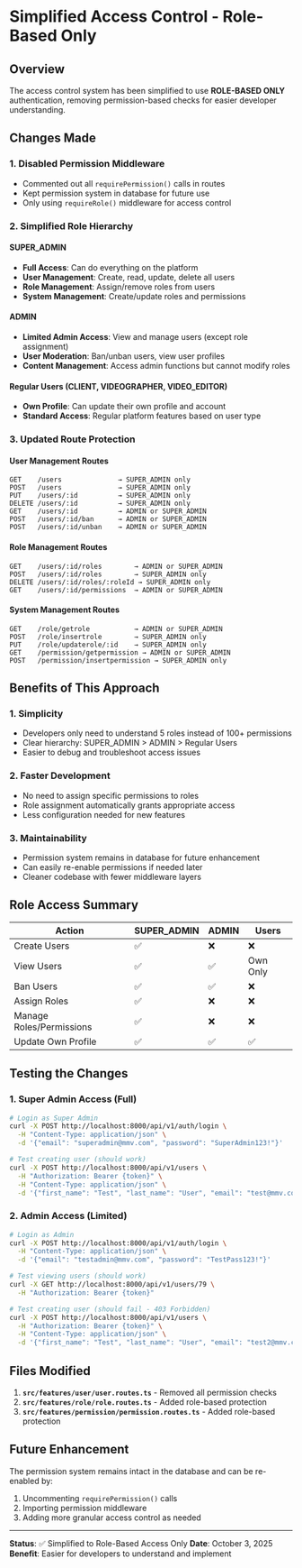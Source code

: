# Simplified Access Control - Role-Based Only

## Overview
The access control system has been simplified to use **ROLE-BASED ONLY** authentication, removing permission-based checks for easier developer understanding.

## Changes Made

### 1. Disabled Permission Middleware
- Commented out all `requirePermission()` calls in routes
- Kept permission system in database for future use
- Only using `requireRole()` middleware for access control

### 2. Simplified Role Hierarchy

#### SUPER_ADMIN
- **Full Access**: Can do everything on the platform
- **User Management**: Create, read, update, delete all users
- **Role Management**: Assign/remove roles from users  
- **System Management**: Create/update roles and permissions

#### ADMIN
- **Limited Admin Access**: View and manage users (except role assignment)
- **User Moderation**: Ban/unban users, view user profiles
- **Content Management**: Access admin functions but cannot modify roles

#### Regular Users (CLIENT, VIDEOGRAPHER, VIDEO_EDITOR)
- **Own Profile**: Can update their own profile and account
- **Standard Access**: Regular platform features based on user type

### 3. Updated Route Protection

#### User Management Routes
```
GET    /users              → SUPER_ADMIN only
POST   /users              → SUPER_ADMIN only  
PUT    /users/:id          → SUPER_ADMIN only
DELETE /users/:id          → SUPER_ADMIN only
GET    /users/:id          → ADMIN or SUPER_ADMIN
POST   /users/:id/ban      → ADMIN or SUPER_ADMIN
POST   /users/:id/unban    → ADMIN or SUPER_ADMIN
```

#### Role Management Routes
```
GET    /users/:id/roles        → ADMIN or SUPER_ADMIN
POST   /users/:id/roles        → SUPER_ADMIN only
DELETE /users/:id/roles/:roleId → SUPER_ADMIN only
GET    /users/:id/permissions  → ADMIN or SUPER_ADMIN
```

#### System Management Routes
```
GET    /role/getrole           → ADMIN or SUPER_ADMIN
POST   /role/insertrole        → SUPER_ADMIN only
PUT    /role/updaterole/:id    → SUPER_ADMIN only
GET    /permission/getpermission → ADMIN or SUPER_ADMIN
POST   /permission/insertpermission → SUPER_ADMIN only
```

## Benefits of This Approach

### 1. **Simplicity**
- Developers only need to understand 5 roles instead of 100+ permissions
- Clear hierarchy: SUPER_ADMIN > ADMIN > Regular Users
- Easier to debug and troubleshoot access issues

### 2. **Faster Development**
- No need to assign specific permissions to roles
- Role assignment automatically grants appropriate access
- Less configuration needed for new features

### 3. **Maintainability**
- Permission system remains in database for future enhancement
- Can easily re-enable permissions if needed later
- Cleaner codebase with fewer middleware layers

## Role Access Summary

| Action | SUPER_ADMIN | ADMIN | Users |
|--------|-------------|-------|-------|
| Create Users | ✅ | ❌ | ❌ |
| View Users | ✅ | ✅ | Own Only |
| Ban Users | ✅ | ✅ | ❌ |
| Assign Roles | ✅ | ❌ | ❌ |
| Manage Roles/Permissions | ✅ | ❌ | ❌ |
| Update Own Profile | ✅ | ✅ | ✅ |

## Testing the Changes

### 1. Super Admin Access (Full)
```bash
# Login as Super Admin
curl -X POST http://localhost:8000/api/v1/auth/login \
  -H "Content-Type: application/json" \
  -d '{"email": "superadmin@mmv.com", "password": "SuperAdmin123!"}'

# Test creating user (should work)
curl -X POST http://localhost:8000/api/v1/users \
  -H "Authorization: Bearer {token}" \
  -H "Content-Type: application/json" \
  -d '{"first_name": "Test", "last_name": "User", "email": "test@mmv.com", "roleName": "CLIENT"}'
```

### 2. Admin Access (Limited)
```bash
# Login as Admin
curl -X POST http://localhost:8000/api/v1/auth/login \
  -H "Content-Type: application/json" \
  -d '{"email": "testadmin@mmv.com", "password": "TestPass123!"}'

# Test viewing users (should work)
curl -X GET http://localhost:8000/api/v1/users/79 \
  -H "Authorization: Bearer {token}"

# Test creating user (should fail - 403 Forbidden)
curl -X POST http://localhost:8000/api/v1/users \
  -H "Authorization: Bearer {token}" \
  -H "Content-Type: application/json" \
  -d '{"first_name": "Test", "last_name": "User", "email": "test2@mmv.com"}'
```

## Files Modified

1. **`src/features/user/user.routes.ts`** - Removed all permission checks
2. **`src/features/role/role.routes.ts`** - Added role-based protection
3. **`src/features/permission/permission.routes.ts`** - Added role-based protection

## Future Enhancement

The permission system remains intact in the database and can be re-enabled by:
1. Uncommenting `requirePermission()` calls
2. Importing permission middleware
3. Adding more granular access control as needed

---
**Status**: ✅ Simplified to Role-Based Access Only
**Date**: October 3, 2025
**Benefit**: Easier for developers to understand and implement